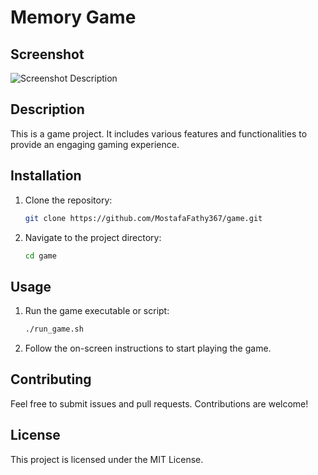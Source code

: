 # Memory Game

## Screenshot

![Screenshot Description](https://drive.google.com/file/d/1Y6JBWspt7Sr3K6P4Zc-GpMJRQyNatQOl/view?usp=sharing)

## Description
This is a game project. It includes various features and functionalities to provide an engaging gaming experience.

## Installation
1. Clone the repository:
    ```sh
    git clone https://github.com/MostafaFathy367/game.git
    ```
2. Navigate to the project directory:
    ```sh
    cd game
    ```

## Usage
1. Run the game executable or script:
    ```sh
    ./run_game.sh
    ```
2. Follow the on-screen instructions to start playing the game.

## Contributing
Feel free to submit issues and pull requests. Contributions are welcome!

## License
This project is licensed under the MIT License.

